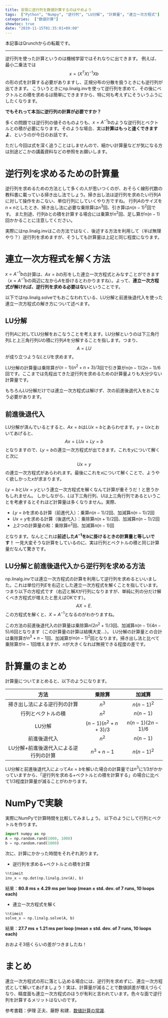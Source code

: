 ```yaml
---
title: 安易に逆行列を数値計算するのはやめよう
tags:  ["Python", "Numpy", "逆行列", "LU分解", "計算量", "連立一次方程式"]
categories:  ["数値計算"]
showtoc: true
date: "2019-11-15T01:35:01+09:00"
---
```

本記事はQrunchからの転載です。
___

逆行列を使った計算というのは機械学習ではそれなりに出てきます。
例えば、最小二乗法では
$$ x = (X^T X) ^{-1} Xb$$
の形の式を計算する必要がありますし、正規分布の分散を扱うときにも逆行列が出てきます。
こういうときにnp.linalg.invを使って逆行列を求めて、その後にベクトルとの積を求めるは簡単にできますから、特に何も考えずにそういうふうにしたくなります。

**でもそれって本当に逆行列の計算が必要ですか？**

多くの問題では逆行列の値そのものよりも、$x=A^{-1}b$のような逆行列とベクトルとの積が必要になります。そのような場合、実は**計算はもっと速くできますよ**、というのが今日のお話です。

ただし今回は式を深く追うことはしませんので、細かい計算量などが気になる方は別途どこかの講義資料などの参照をお願いします。

# 逆行列を求めるための計算量
逆行列を求めるための方法として多くの人が思いつくのが、おそらく線形代数の教科書に載っている掃き出し法でしょう。掃き出し法は逆行列を求めたい行列$A$に対して操作をおこない、単位行列にしていくやり方ですね。
行列$A$のサイズを$n \times n$としたとき、掃き出し法に必要な乗除算は$n^3$回、引き算は$n(n-1)^2$回です。
また別途、行列$b$との積を計算する場合には乗算が$n^2$回、足し算が$n(n-1)$回かかることに注意してください。

実際にはnp.linalg.invはこの方法ではなく、後述する方法を利用して（半ば無理やり？）逆行列を求めますが、そうしても計算量は上記と同じ程度になります。

# 連立一次方程式を解く方法
$x=A^{-1}b$の計算は、$Ax=b$の形をした連立一次方程式とみなすことができます（$x=A^{-1}b$の両辺に左から$A$を掛けるとわかりますね）。よって、**連立一次方程式が解ければ、逆行列を求める必要はない**ということです。

以下ではnp.linalg.solveでもおこなわれている、LU分解と前進後退代入を使った連立一次方程式の解き方について述べます。
## LU分解
行列$A$に対してLU分解をおこなうことを考えます。LU分解というのは下三角行列$L$と上三角行列$U$の積に行列$A$を分解することを指します。つまり、$$A = LU$$が成り立つような$L$と$U$を求めます。

LU分解の計算量は乗除算が$(n-1)(n^2+n+3)/3$回で引き算が$n(n-1)(2n-1)/6$回です。ここまでは先程出てきた逆行列を求めるための計算量よりも大分少ない計算量です。

もちろんLU分解だけでは連立一次方程式は解けず、次の前進後退代入をおこなう必要があります。

## 前進後退代入
LU分解が済んでいるとすると、$Ax=b$は$LUx=b$とあらわせます。$y=Ux$とおいてあげると、
$$Ax=LUx= Ly=b$$
となりますので、$Ly=b$の連立一次方程式が出てきます。これを$y$について解くと次に
$$Ux = y$$
の連立一次方程式があらわれます。最後にこれを$x$について解くことで、ようやく欲しかった$x$が求まります。

$Ly=b$と$Ux=y$という連立一次方程式を解くなんて計算が重そうだ！と思うかもしれません。
しかしながら、$L$は下三角行列、$U$は上三角行列であるということを考慮するとそれほど計算量は多くなりません。実際、
* $Ly=b$を求める計算（前進代入）：乗算$n(n-1)/2$回、加減算$n(n-1)/2$回
* $Ux=y$を求める計算（後退代入）：乗除算$n(n+1)/2$回、加減算$n(n-1)/2$回
* 上2つの計算量の和：乗除算$n^2$回、加減算$n(n-1)$回

となります。なんとこれは**前述した$A^{-1}$を$b$に掛けるときの計算量と等しいです！**
一見大変そうな計算をしているのに、実は行列とベクトルの積と同じ計算量だなんて驚きです。

## LU分解と前進後退代入から逆行列を求める方法
np.linalg.invでは連立一次方程式の計算を利用して逆行列を求めるといいました。これは単位行列$E$を右辺とした連立一次方程式を解くことを指しています。つまり以下の方程式です（右辺と解$X$が行列になりますが、単純に列の分だけ解くべき方程式が増えたと思えばOKです）。
$$A X = E.$$
この方程式を解くと、$X = A^{-1}$となるのがわかりますね。

この方法の前進後退代入の計算量は乗除算$n(2n^2+1)/3$回、加減算$n(n-1)(4n-5)/6$回となります（この計算量の計算は結構大変…）。
LU分解の計算量との合計は乗除算が$n^3 + n- 1$回、加減算が$n(n-1)^2$回となります。掃き出し法と比べて乗除算が$n-1$回増えますが、$n$が大きくなれば無視できる程度の差です。

# 計算量のまとめ
計算量についてまとめると、以下のようになります。

|方法|乗除算|加減算|
|:---:|:---:|:---:|
|掃き出し法による逆行列の計算|$n^3$|$n(n-1)^2$|
|行列とベクトルの積|$n^2$|$n(n-1)$|
| LU分解 | $(n-1)(n^2+n+3)/3$|$n(n-1)(2n-1)/6$ |
| 前進後退代入 |  $n^2$|$n(n-1)$  |
| LU分解+前進後退代入による逆行列の計算 | $n^3+n-1$|$n(n-1)^2$ |

LU分解と前進後退代入によって$Ax=b$を解いた場合の計算量では$n^3$に$1/3$がかかっていますから、「逆行列を求める+ベクトルとの積を計算する」の場合に比べて$1/3$程度計算量が減ることがわかります。

# NumPyで実験
実際にNumPyで計算時間を比較してみましょう。
以下のようにして行列とベクトルを作ります。
```python
import numpy as np
A = np.random.rand(1000, 1000)
b = np.random.rand(1000)
```
次に、計算にかかった時間をそれぞれ測ります。
* 逆行列を求める+ベクトルとの積を計算
```python
%%timeit
inv_x = np.dot(np.linalg.inv(A), b) 
```
結果：**80.8 ms ± 4.29 ms per loop (mean ± std. dev. of 7 runs, 10 loops each)**

* 連立一次方程式を解く
```python
%%timeit
solve_x = np.linalg.solve(A, b) 
```
結果：**27.7 ms ± 1.21 ms per loop (mean ± std. dev. of 7 runs, 10 loops each)**

おおよそ3倍くらいの差がつきましたね！

# まとめ
連立一次方程式の形に落とし込める場合には、逆行列を求めずに、連立一次方程式として解いてあげましょう！実は、計算量が減ることで数値誤差が増えづらくなり、精度面も連立一次方程式のほうが有利と言われています。色々な面で逆行列を計算するメリットはないのです。

参考書籍：伊理 正夫、藤野 和建．[数値計算の常識](https://www.amazon.co.jp/%E6%95%B0%E5%80%A4%E8%A8%88%E7%AE%97%E3%81%AE%E5%B8%B8%E8%AD%98-%E4%BC%8A%E7%90%86-%E6%AD%A3%E5%A4%AB/dp/4320013433).

